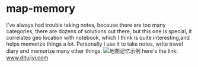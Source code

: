 # map-memory
I've always had trouble taking notes, because there are too many categories, there are dozens of solutions out there, but this one is special, it correlates geo location with notebook, which I think is quite interesting,and helps memorize things a lot. Personally I use it to take notes, write travel diary and memorize many other things.
![地图记忆示例](./sample.jpg)
here's the link: www.ditujiyi.com
